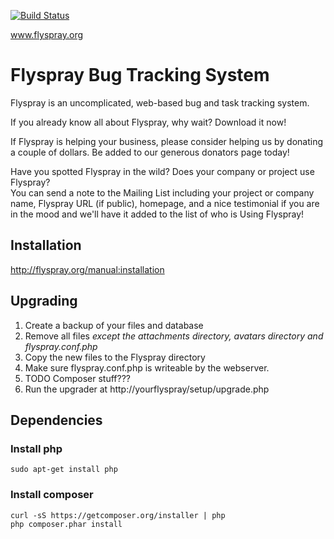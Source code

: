 [![Build Status](https://travis-ci.org/peterdd/flyspray.svg?branch=master)](https://travis-ci.org/peterdd/flyspray)

www.flyspray.org

# Flyspray Bug Tracking System

Flyspray is an uncomplicated, web-based bug and task tracking system.

If you already know all about Flyspray, why wait? Download it now!

If Flyspray is helping your business, please consider helping us by donating a couple of dollars. 
Be added to our generous donators page today!

Have you spotted Flyspray in the wild? Does your company or project use Flyspray?  
You can send a note to the Mailing List including your project or company name, Flyspray URL (if public), 
homepage, and a nice testimonial if you are in the mood and we'll have it added to the list of who is Using Flyspray!

## Installation
http://flyspray.org/manual:installation

## Upgrading
1. Create a backup of your files and database  
2. Remove all files _except the attachments directory, avatars directory and flyspray.conf.php_  
3. Copy the new files to the Flyspray directory
4. Make sure flyspray.conf.php is writeable by the webserver.
5. TODO Composer stuff???
5. Run the upgrader at http://yourflyspray/setup/upgrade.php  

## Dependencies

### Install php
    sudo apt-get install php

### Install composer
    curl -sS https://getcomposer.org/installer | php  
    php composer.phar install  

